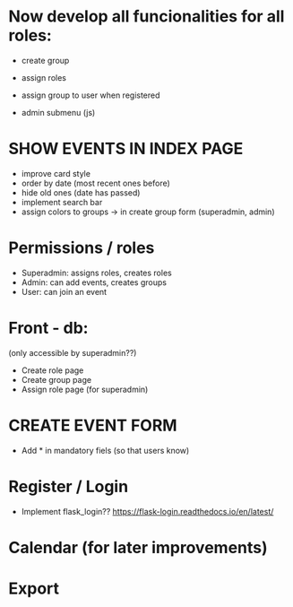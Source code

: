 # Now develop all funcionalities for all roles:
* create group
* assign roles

* assign group to user when registered

* admin submenu (js)

# SHOW EVENTS IN INDEX PAGE

* improve card style
* order by date (most recent ones before)
* hide old ones (date has passed)
* implement search bar
* assign colors to groups -> in create group form (superadmin, admin)

# Permissions / roles

* Superadmin: assigns roles, creates roles
* Admin: can add events, creates groups
* User: can join an event

# Front - db:
(only accessible by superadmin??)
* Create role page
* Create group page
* Assign role page (for superadmin)


# CREATE EVENT FORM

* Add * in mandatory fiels (so that users know)

# Register / Login

* Implement flask_login?? https://flask-login.readthedocs.io/en/latest/

# Calendar (for later improvements)

# Export